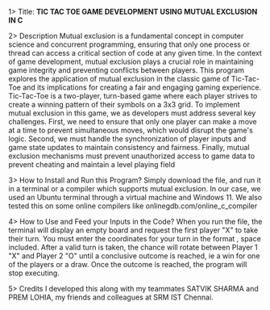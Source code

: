 1> Title: **TIC TAC TOE GAME DEVELOPMENT USING MUTUAL EXCLUSION IN C**

2> Description
Mutual exclusion is a fundamental concept in computer science and concurrent programming, ensuring that only one process or thread can access a critical section of code at any given time.
In the context of game development, mutual exclusion plays a crucial role in maintaining game integrity and preventing conflicts between players. 
This program explores the application of mutual exclusion in the classic game of Tic-Tac-Toe and its implications for creating a fair and engaging gaming experience.
Tic-Tac-Toe is a two-player, turn-based game where each player strives to create a winning pattern of their symbols on a 3x3 grid. 
To implement mutual exclusion in this game, we as developers must address several key challenges.
First, we need to ensure that only one player can make a move at a time to prevent simultaneous moves, which would disrupt the game's logic. 
Second, we must handle the synchronization of player inputs and game state updates to maintain consistency and fairness. 
Finally, mutual exclusion mechanisms must prevent unauthorized access to game data to prevent cheating and maintain a level playing field

3> How to Install and Run this Program?
Simply download the file, and run it in a terminal or a compiler which supports mutual exclusion.
In our case, we used an Ubuntu terminal through a virtual machine and Windows 11. 
We also tested this on some online compilers like onlinegdb.com/online_c_compiler

4> How to Use and Feed your Inputs in the Code?
When you run the file, the terminal will display an empty board and request the first player "X" to take their turn. 
You must enter the coordinates for your turn in the format <ROW COLUMN>, space included.
After a valid turn is taken, the chance will rotate between Player 1 "X" and Player 2 "O" until a conclusive outcome is reached, ie a win for one of the players or a draw.
Once the outcome is reached, the program will stop executing.

5> Credits
I developed this along with my teammates SATVIK SHARMA and PREM LOHIA, my friends and colleagues at SRM IST Chennai.
